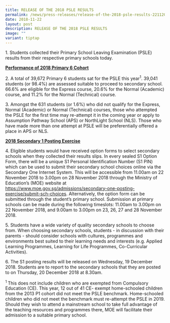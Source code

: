 ```yaml
---
title: RELEASE OF THE 2018 PSLE RESULTS
permalink: /news/press-releases/release-of-the-2018-psle-results-22112018/
date: 2018-11-22
layout: post
description: RELEASE OF THE 2018 PSLE RESULTS
image: ""
variant: tiptap
---
```

<p>1. Students collected their Primary School Leaving Examination (PSLE)
results from their respective primary schools today.</p>
<p><strong><u>Performance of 2018 Primary 6 Cohort</u></strong>
</p>
<p>2. A total of 39,672 Primary 6 students sat for the PSLE this year<sup>1</sup>.
39,041 students (or 98.4%) are assessed suitable to proceed to secondary
school. 66.6% are eligible for the Express course, 20.6% for the Normal
(Academic) course, and 11.2% for the Normal (Technical) course.</p>
<p>3. Amongst the 631 students (or 1.6%) who did not qualify for the Express,
Normal (Academic) or Normal (Technical) courses, those who attempted the
PSLE for the first time may re-attempt it in the coming year or apply to
Assumption Pathway School (APS) or NorthLight School (NLS). Those who have
made more than one attempt at PSLE will be preferentially offered a place
in APS or NLS.</p>
<p><strong><u>2018 Secondary 1 Posting Exercise</u></strong>
</p>
<p>4. Eligible students would have received option forms to select secondary
schools when they collected their results slips. In every sealed S1 Option
Form, there will be a unique S1 Personal Identification Number (S1 PIN)
which can be used to submit their secondary school choices online via the
Secondary One Internet System. This will be accessible from 11.00am on
22 November 2018 to 3.00pm on 28 November 2018 through the Ministry of
Education’s (MOE) website at <a href="https://www.moe.gov.sg/admissions/secondary-one-posting-exercise/submit-sch-choices" rel="noopener noreferrer nofollow" target="_blank">https://www.moe.gov.sg/admissions/secondary-one-posting-exercise/submit-sch-choices</a>.
Alternatively, the option form can be submitted through the student’s primary
school. Submission at primary schools can be made during the following
timeslots: 11.00am to 3.00pm on 22 November 2018, and 9.00am to 3.00pm
on 23, 26, 27 and 28 November 2018.</p>
<p>5. Students have a wide variety of quality secondary schools to choose
from. When choosing secondary schools, students - in discussion with their
parents - should consider schools with cultures, programmes and environments
best suited to their learning needs and interests (e.g. Applied Learning
Programmes, Learning for Life Programmes, Co-Curricular Activities).</p>
<p>6. The S1 posting results will be released on Wednesday, 19 December 2018.
Students are to report to the secondary schools that they are posted to
on Thursday, 20 December 2018 at 8.30am.</p>
<p><sup>1 </sup>This does not include children who are exempted from Compulsory
Education (CE). This year, 12 out of 41 CE- exempt home-schooled children
from the 2013 P1 cohort did not meet the PSLE benchmark. Home-schooled
children who did not meet the benchmark must re-attempt the PSLE in 2019.
Should they wish to attend a mainstream school to take full advantage of
the teaching resources and programmes there, MOE will facilitate their
admission to a suitable primary school.</p>
<p></p>